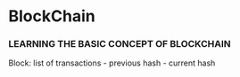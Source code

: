 # BlockChain
### LEARNING THE BASIC CONCEPT OF BLOCKCHAIN
Block:
     list of transactions
    - previous hash
    - current hash   

